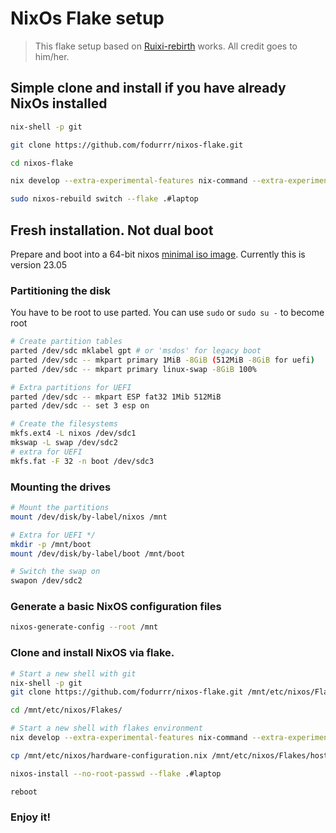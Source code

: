 # NixOs Flake setup

> This flake setup based on [Ruixi-rebirth](https://github.com/Ruixi-rebirth/flakes) works. All credit goes to him/her.


## Simple clone and install if you have already NixOs installed

```bash	
nix-shell -p git

git clone https://github.com/fodurrr/nixos-flake.git

cd nixos-flake

nix develop --extra-experimental-features nix-command --extra-experimental-features flakes

sudo nixos-rebuild switch --flake .#laptop
```

## Fresh installation. Not dual boot

Prepare and boot into a 64-bit nixos [minimal iso image](https://channels.nixos.org/?prefix=nixos-unstable/latest-nixos-minimal-x86_64-linux.iso).
Currently this is version 23.05


### Partitioning the disk

You have to be root to use parted. You can use `sudo` or `sudo su -` to become root

```bash
# Create partition tables
parted /dev/sdc mklabel gpt # or 'msdos' for legacy boot
parted /dev/sdc -- mkpart primary 1MiB -8GiB (512MiB -8GiB for uefi)
parted /dev/sdc -- mkpart primary linux-swap -8GiB 100%

# Extra partitions for UEFI
parted /dev/sdc -- mkpart ESP fat32 1Mib 512MiB
parted /dev/sdc -- set 3 esp on

# Create the filesystems
mkfs.ext4 -L nixos /dev/sdc1
mkswap -L swap /dev/sdc2
# extra for UEFI 
mkfs.fat -F 32 -n boot /dev/sdc3
```

### Mounting the drives

```bash
# Mount the partitions
mount /dev/disk/by-label/nixos /mnt

# Extra for UEFI */
mkdir -p /mnt/boot
mount /dev/disk/by-label/boot /mnt/boot

# Switch the swap on
swapon /dev/sdc2
```

### Generate a basic NixOS configuration files 

```bash
nixos-generate-config --root /mnt
```

### Clone and install NixOS via flake.

```bash
# Start a new shell with git
nix-shell -p git
git clone https://github.com/fodurrr/nixos-flake.git /mnt/etc/nixos/Flakes 

cd /mnt/etc/nixos/Flakes/

# Start a new shell with flakes environment
nix develop --extra-experimental-features nix-command --extra-experimental-features flakes 

cp /mnt/etc/nixos/hardware-configuration.nix /mnt/etc/nixos/Flakes/hosts/laptop/hardware-configuration.nix

nixos-install --no-root-passwd --flake .#laptop

reboot
```

### Enjoy it!

